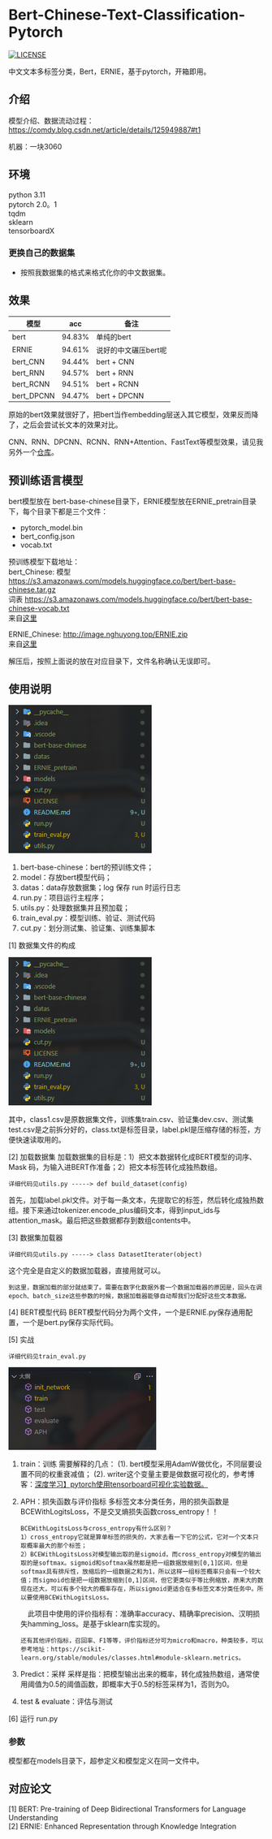 # Bert-Chinese-Text-Classification-Pytorch
[![LICENSE](https://img.shields.io/badge/license-Anti%20996-blue.svg)](https://github.com/996icu/996.ICU/blob/master/LICENSE)

中文文本多标签分类，Bert，ERNIE，基于pytorch，开箱即用。

## 介绍
模型介绍、数据流动过程：<https://comdy.blog.csdn.net/article/details/125949887#t1>

机器：一块3060

## 环境
python 3.11  
pytorch 2.0。1  
tqdm  
sklearn  
tensorboardX  



### 更换自己的数据集
 - 按照我数据集的格式来格式化你的中文数据集。  


## 效果

模型|acc|备注
--|--|--
bert|94.83%|单纯的bert
ERNIE|94.61%|说好的中文碾压bert呢  
bert_CNN|94.44%|bert + CNN  
bert_RNN|94.57%|bert + RNN  
bert_RCNN|94.51%|bert + RCNN  
bert_DPCNN|94.47%|bert + DPCNN  

原始的bert效果就很好了，把bert当作embedding层送入其它模型，效果反而降了，之后会尝试长文本的效果对比。

CNN、RNN、DPCNN、RCNN、RNN+Attention、FastText等模型效果，请见我另外一个[仓库](https://github.com/649453932/Chinese-Text-Classification-Pytorch)。  

## 预训练语言模型
bert模型放在 bert-base-chinese目录下，ERNIE模型放在ERNIE_pretrain目录下，每个目录下都是三个文件：
 - pytorch_model.bin  
 - bert_config.json  
 - vocab.txt  

预训练模型下载地址：  
bert_Chinese: 模型 https://s3.amazonaws.com/models.huggingface.co/bert/bert-base-chinese.tar.gz  
              词表 https://s3.amazonaws.com/models.huggingface.co/bert/bert-base-chinese-vocab.txt  
来自[这里](https://github.com/huggingface/pytorch-transformers)   


ERNIE_Chinese: http://image.nghuyong.top/ERNIE.zip  
来自[这里](https://github.com/nghuyong/ERNIE-Pytorch)  

解压后，按照上面说的放在对应目录下，文件名称确认无误即可。  

## 使用说明
![Alt text](image/md/image.png)

1. bert-base-chinese：bert的预训练文件；
2. model：存放bert模型代码；
3. datas：data存放数据集；log 保存 run 时运行日志
4. run.py：项目运行主程序；
5. utils.py：处理数据集并且预加载；
6. train_eval.py：模型训练、验证、测试代码
7. cut.py：划分测试集、验证集、训练集脚本

[1] 数据集文件的构成

![!\[Alt text\](image.png)](image/md/image.png)

其中，class1.csv是原数据集文件，训练集train.csv、验证集dev.csv、测试集test.csv是之前拆分好的，class.txt是标签目录，label.pkl是压缩存储的标签，方便快速读取用的。

[2] 加载数据集
加载数据集的目标是：1）把文本数据转化成BERT模型的词序、Mask 码，为输入进BERT作准备；2）把文本标签转化成独热数组。

```text
详细代码见utils.py -----> def build_dataset(config)
```

首先，加载label.pkl文件。对于每一条文本，先提取它的标签，然后转化成独热数组。接下来通过tokenizer.encode_plus编码文本，得到input_ids与attention_mask。最后把这些数据都存到数组contents中。

[3] 数据集加载器

```text
详细代码见utils.py -----> class DatasetIterater(object)
```
这个完全是自定义的数据加载器，直接用就可以。

`到这里，数据加载的部分就结束了。需要在数字化数据外套一个数据加载器的原因是，回头在调epoch、batch_size这些参数的时候，数据加载器能够自动帮我们分配好这些文本数据。`

[4] BERT模型代码
BERT模型代码分为两个文件，一个是ERNIE.py保存通用配置，一个是bert.py保存实际代码。

[5] 实战

```text
详细代码见train_eval.py
```
![!\[Alt text\](image.png)](image/md/image3.png)
1. train：训练
    需要解释的几点：
    (1). bert模型采用AdamW做优化，不同层要设置不同的权重衰减值；
    (2). writer这个变量主要是做数据可视化的，参考博客：[深度学习】pytorch使用tensorboard可视化实验数据。](https://blog.csdn.net/qq_43592352/article/details/125859737)
2. APH：损失函数与评价指标
    多标签文本分类任务，用的损失函数是BCEWithLogitsLoss，不是交叉熵损失函数cross_entropy！！
    ```text
    BCEWithLogitsLoss与cross_entropy有什么区别？
    1）cross_entropy它就是算单标签的损失的，大家去看一下它的公式，它对一个文本只取概率最大的那个标签；
    2）BCEWithLogitsLoss对模型输出取的是sigmoid，而cross_entropy对模型的输出取的是softmax。sigmoid和softmax虽然都是把一组数据放缩到[0,1]区间，但是softmax具有排斥性，放缩后的一组数据之和为1，所以这样一组标签概率只会有一个较大值；而sigmoid也是把一组数据放缩到[0,1]区间，但它更类似于等比例缩放，原来大的数现在还大，可以有多个较大的概率存在，所以sigmoid更适合在多标签文本分类任务中。所以要使用BCEWithLogitsLoss。
    ```
     此项目中使用的评价指标有：准确率accuracy、精确率precision、汉明损失hamming_loss。是基于sklearn库实现的。
    ```text
    还有其他评价指标，召回率、F1等等，评价指标还分可为micro和macro，种类较多，可以参考地址：https://scikit-learn.org/stable/modules/classes.html#module-sklearn.metrics。
    ```

3. Predict：采样
    采样是指：把模型输出出来的概率，转化成独热数组，通常使用阈值为0.5的阈值函数，即概率大于0.5的标签采样为1，否则为0。

4. test & evaluate：评估与测试

[6] 运行
run.py

### 参数
模型都在models目录下，超参定义和模型定义在同一文件中。  



## 对应论文
[1] BERT: Pre-training of Deep Bidirectional Transformers for Language Understanding  
[2] ERNIE: Enhanced Representation through Knowledge Integration  
